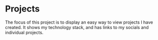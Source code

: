 # Projects

The focus of this project is to display an easy way to view projects I have created. It shows my technology stack, and has links to my socials and individual projects.